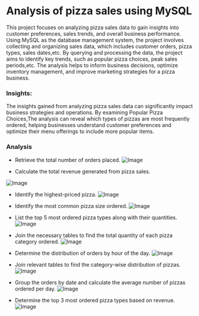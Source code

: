 


# Analysis of pizza sales using MySQL

This project focuses on analyzing pizza sales data to gain insights into customer preferences, sales trends, and overall business performance. Using MySQL as the database management system, the project involves collecting and organizing sales data, which includes customer orders, pizza types, sales dates,etc. By querying and processing the data, the project aims to identify key trends, such as popular pizza choices, peak sales periods,etc. The analysis helps to inform business decisions, optimize inventory management, and improve marketing strategies for a pizza business.




### Insights:

The insights gained from analyzing pizza sales data can significantly impact business strategies and operations. By examining Popular Pizza Choices,The analysis can reveal which types of pizzas are most frequently ordered, helping businesses understand customer preferences and optimize their menu offerings to include more popular items.

### Analysis

-   Retrieve the total number of orders placed.
![Image](https://github.com/user-attachments/assets/3fdc4813-ec42-48b5-bb91-0178f221d2d5)


 

- Calculate the total revenue generated from pizza sales.

![Image](https://github.com/user-attachments/assets/a66ba905-3323-4884-882e-eb80e0866cec)

- Identify the highest-priced pizza.
![Image](https://github.com/user-attachments/assets/47cb6b8d-2cdd-4aab-ac9f-ed0dce1336b3)

- Identify the most common pizza size ordered.
![Image](https://github.com/user-attachments/assets/ceabf13a-6ec5-4468-ab68-3d7430c752ce)

- List the top 5 most ordered pizza types along with their quantities.
![Image](https://github.com/user-attachments/assets/91e52680-d289-4322-9e9f-79cedf80888c)
- Join the necessary tables to find the total quantity of each pizza category ordered.
![Image](https://github.com/user-attachments/assets/e2b397ae-38fb-4338-ada8-aa0762bc5585)
- Determine the distribution of orders by hour of the day.
![Image](https://github.com/user-attachments/assets/95167cc5-2cef-4077-aeaa-c4b70f1f3a84)
- Join relevant tables to find the category-wise distribution of pizzas.
![Image](https://github.com/user-attachments/assets/de1ca02e-90d1-42d8-ac90-2cebff943237)
        
- Group the orders by date and calculate the average number of pizzas ordered per day.
![Image](https://github.com/user-attachments/assets/8b9684bc-ae2b-4a18-8dea-c8e301cb4a5d)

- Determine the top 3 most ordered pizza types based on revenue.
![Image](https://github.com/user-attachments/assets/0c2d35c5-f733-4ca2-891d-156022340776)



        
 

 
